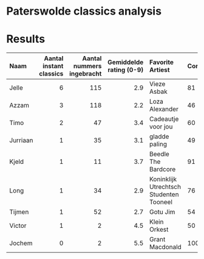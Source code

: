 # Paterswolde classics analysis

# Results

| Naam     |   Aantal instant classics |   Aantal nummers ingebracht |   Gemiddelde rating (0-9) | Favorite Artiest                        | Consistent   |
|:---------|--------------------------:|----------------------------:|--------------------------:|:----------------------------------------|:-------------|
| Jelle    |                         6 |                         115 |                       2.9 | Vieze Asbak                             | 81 %         |
| Azzam    |                         3 |                         118 |                       2.2 | Loza Alexander                          | 46 %         |
| Timo     |                         2 |                          47 |                       3.4 | Cadeautje voor jou                      | 60 %         |
| Jurriaan |                         1 |                          35 |                       3.1 | gladde paling                           | 49 %         |
| Kjeld    |                         1 |                          11 |                       3.7 | Beedle The Bardcore                     | 91 %         |
| Long     |                         1 |                          34 |                       2.9 | Koninklijk Utrechtsch Studenten Tooneel | 76 %         |
| Tijmen   |                         1 |                          52 |                       2.7 | Gotu Jim                                | 54 %         |
| Victor   |                         1 |                           2 |                       4.5 | Klein Orkest                            | 50 %         |
| Jochem   |                         0 |                           2 |                       5.5 | Grant Macdonald                         | 100 %        |


